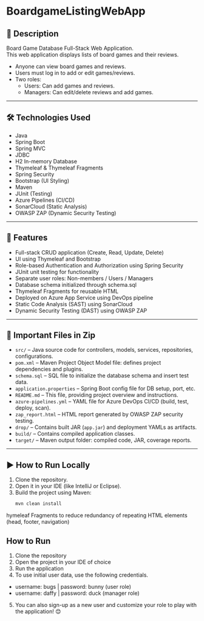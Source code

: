 # BoardgameListingWebApp

## 📝 Description
Board Game Database Full-Stack Web Application.  
This web application displays lists of board games and their reviews.

- Anyone can view board games and reviews.
- Users must log in to add or edit games/reviews.
- Two roles:
  - Users: Can add games and reviews.
  - Managers: Can edit/delete reviews and add games.

---

## 🛠 Technologies Used

- Java
- Spring Boot
- Spring MVC
- JDBC
- H2 In-memory Database
- Thymeleaf & Thymeleaf Fragments
- Spring Security
- Bootstrap (UI Styling)
- Maven
- JUnit (Testing)
- Azure Pipelines (CI/CD)
- SonarCloud (Static Analysis)
- OWASP ZAP (Dynamic Security Testing)

---

## 🚀 Features

- Full-stack CRUD application (Create, Read, Update, Delete)
- UI using Thymeleaf and Bootstrap
- Role-based Authentication and Authorization using Spring Security
- JUnit unit testing for functionality
- Separate user roles: Non-members / Users / Managers
- Database schema initialized through schema.sql
- Thymeleaf Fragments for reusable HTML
- Deployed on Azure App Service using DevOps pipeline
- Static Code Analysis (SAST) using SonarCloud
- Dynamic Security Testing (DAST) using OWASP ZAP

---

## 📁 Important Files in Zip

- `src/` – Java source code for controllers, models, services, repositories, configurations.
- `pom.xml` – Maven Project Object Model file: defines project dependencies and plugins.
- `schema.sql` – SQL file to initialize the database schema and insert test data.
- `application.properties` – Spring Boot config file for DB setup, port, etc.
- `README.md` – This file, providing project overview and instructions.
- `azure-pipelines.yml` – YAML file for Azure DevOps CI/CD (build, test, deploy, scan).
- `zap_report.html` – HTML report generated by OWASP ZAP security testing.
- `drop/` – Contains built JAR (`app.jar`) and deployment YAMLs as artifacts.
- `build/` – Contains compiled application classes.
- `target/` – Maven output folder: compiled code, JAR, coverage reports.

---

## ▶️ How to Run Locally

1. Clone the repository.
2. Open it in your IDE (like IntelliJ or Eclipse).
3. Build the project using Maven:
   ```bash
   mvn clean install
hymeleaf Fragments to reduce redundancy of repeating HTML elements (head, footer, navigation)

## How to Run

1. Clone the repository
2. Open the project in your IDE of choice
3. Run the application
4. To use initial user data, use the following credentials.
  - username: bugs    |     password: bunny (user role)
  - username: daffy   |     password: duck  (manager role)
5. You can also sign-up as a new user and customize your role to play with the application! 😊
